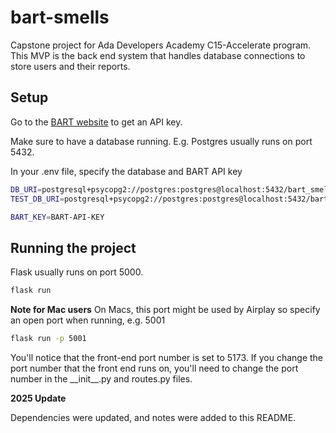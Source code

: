 # bart-smells

Capstone project for Ada Developers Academy C15-Accelerate program. This MVP is the back end system that handles database connections to store users and their reports.

## Setup

Go to the [BART website](https://www.bart.gov/schedules/developers/api) to get an API key.

Make sure to have a database running. E.g. Postgres usually runs on port 5432.

In your .env file, specify the database and BART API key

```sh
DB_URI=postgresql+psycopg2://postgres:postgres@localhost:5432/bart_smells
TEST_DB_URI=postgresql+psycopg2://postgres:postgres@localhost:5432/bart_smells_test

BART_KEY=BART-API-KEY
```

## Running the project

Flask usually runs on port 5000.

```sh
flask run
```

**Note for Mac users**
On Macs, this port might be used by Airplay so specify an open port when running, e.g. 5001

```sh
flask run -p 5001
```

You'll notice that the front-end port number is set to 5173. If you change the port number that the front end runs on, you'll need to change the port number in the \_\_init__.py and routes.py files.

**2025 Update**

Dependencies were updated, and notes were added to this README.